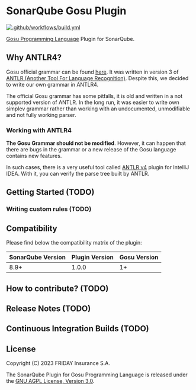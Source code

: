 
# SonarQube Gosu Plugin
[![.github/workflows/build.yml](https://github.com/FRI-DAY/sonar-gosu-plugin/actions/workflows/build.yml/badge.svg)](https://github.com/FRI-DAY/sonar-gosu-plugin/actions/workflows/build.yml)

[Gosu Programming Language](https://gosu-lang.github.io/) Plugin for SonarQube.

## Why ANTLR4?

Gosu official grammar can be found [here](https://gosu-lang.github.io/grammar.html). It was written in version 3 of [ANTLR (Another Tool For Language Recognition)](https://www.antlr.org/). Despite this, we decided to write our own grammar in ANTLR4.

The official Gosu grammar has some pitfalls, it is old and written in a not supported version of ANTLR. In the long run, it was easier to write own simplev grammar rather than working with an undocumented, unmodifiable and not fully working parser.

### Working with ANTLR4

**The Gosu Grammar should not be modified**. However, it can happen that there are bugs in the grammar or a new release of the Gosu language contains new features.

In such cases, there is a very useful tool called [ANTLR v4](https://github.com/antlr/intellij-plugin-v4/blob/master/README.md) plugin for IntelliJ IDEA. With it, you can verify the parse tree built by ANTLR.

## Getting Started (TODO)

### Writing custom rules (TODO)

## Compatibility
Please find below the compatibility matrix of the plugin:

| SonarQube Version | Plugin Version | Gosu Version  |
|-------------------|----------------|---------------|
| 8.9+              | 1.0.0          | 1+            |  


## How to contribute? (TODO)

## Release Notes (TODO)

## Continuous Integration Builds (TODO)

## License
Copyright (C) 2023 FRIDAY Insurance S.A.

The SonarQube Plugin for Gosu Programming Language is released under the [GNU AGPL License, Version 3.0](https://www.gnu.org/licenses/agpl-3.0.en.html).
